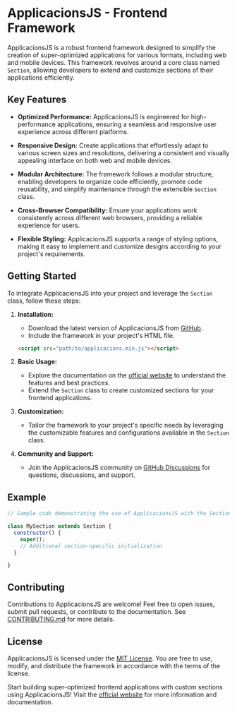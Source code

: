 # ApplicacionsJS - Frontend Framework

ApplicacionsJS is a robust frontend framework designed to simplify the creation of super-optimized applications for various formats, including web and mobile devices. This framework revolves around a core class named `Section`, allowing developers to extend and customize sections of their applications efficiently.

## Key Features

- **Optimized Performance:** ApplicacionsJS is engineered for high-performance applications, ensuring a seamless and responsive user experience across different platforms.

- **Responsive Design:** Create applications that effortlessly adapt to various screen sizes and resolutions, delivering a consistent and visually appealing interface on both web and mobile devices.

- **Modular Architecture:** The framework follows a modular structure, enabling developers to organize code efficiently, promote code reusability, and simplify maintenance through the extensible `Section` class.

- **Cross-Browser Compatibility:** Ensure your applications work consistently across different web browsers, providing a reliable experience for users.

- **Flexible Styling:** ApplicacionsJS supports a range of styling options, making it easy to implement and customize designs according to your project's requirements.

## Getting Started

To integrate ApplicacionsJS into your project and leverage the `Section` class, follow these steps:

1. **Installation:**
   - Download the latest version of ApplicacionsJS from [GitHub](https://github.com/ApplicacionsJS).
   - Include the framework in your project's HTML file.

   ```html
   <script src="path/to/applicacions.min.js"></script>
   ```

2. **Basic Usage:**
   - Explore the documentation on the [official website](https://applicacions.com) to understand the features and best practices.
   - Extend the `Section` class to create customized sections for your frontend applications.

3. **Customization:**
   - Tailor the framework to your project's specific needs by leveraging the customizable features and configurations available in the `Section` class.

4. **Community and Support:**
   - Join the ApplicacionsJS community on [GitHub Discussions](https://github.com/ApplicacionsJS/discussions) for questions, discussions, and support.

## Example

```javascript
// Sample code demonstrating the use of ApplicacionsJS with the Section class

class MySection extends Section {
  constructor() {
    super();
    // Additional section-specific initialization
  }

}

```

## Contributing

Contributions to ApplicacionsJS are welcome! Feel free to open issues, submit pull requests, or contribute to the documentation. See [CONTRIBUTING.md](CONTRIBUTING.md) for more details.

## License

ApplicacionsJS is licensed under the [MIT License](LICENSE.md). You are free to use, modify, and distribute the framework in accordance with the terms of the license.

Start building super-optimized frontend applications with custom sections using ApplicacionsJS! Visit the [official website](https://applicacionsjs.com) for more information and documentation.
